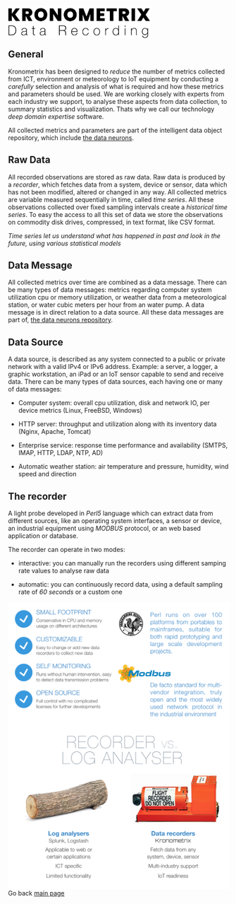 <img src="/docs/img/KDR-Text.png" align="left" height="74" width="325" />
<br/><br/>
<br/><br/>

## General

Kronometrix has been designed to _reduce_ the number of metrics collected from ICT, environment or meteorology to
IoT equipment by conducting a _carefully_ selection and analysis of what is required and how these metrics and parameters should be used. We are working closely with experts from each industry we support, to analyse these aspects from data collection, to summary statistics and visualization. Thats why we call our technology _deep domain expertise_ software.

All collected metrics and parameters are part of the intelligent data object repository, which include [the data neurons](https://gitlab.com/kronometrix/dataneurons).


## Raw Data
All recorded observations are stored as raw data. Raw data is produced by a _recorder_, which fetches data from a 
system, device or sensor, data which has not been modified, altered or changed in any way. All collected metrics 
are variable measured sequentially in time, called _time series_. All these observations collected over fixed sampling 
intervals create a _historical time series_. To easy the access to all this set of data we store the observations 
on commodity disk drives, compressed, in text format, like CSV format.

_Time series let us understand what has happened in past and look in the future, using various statistical models_


## Data Message
All collected metrics over time are combined as a data message. There can be many types of 
data messages: metrics regarding computer system utilization cpu or memory utilization, or weather data 
from a meteorological station, or water cubic meters per hour from an water pump. A data message is in 
direct relation to a data source. All these data messages are part of, [the data neurons repository](https://gitlab.com/kronometrix/dataneurons).


## Data Source
A data source, is described as any system connected to a public or private network with a valid IPv4 or IPv6 address. 
Example: a server, a logger, a graphic workstation, an iPad or an IoT sensor capable to send and receive data. 
There can be many types of data sources, each having one or many of data messages:

 * Computer system: overall cpu utilization, disk and network IO, per device metrics (Linux, FreeBSD, Windows)
 
 * HTTP server: throughput and utilization along with its inventory data (Nginx, Apache, Tomcat)
 
 * Enterprise service: response time performance and availability (SMTPS, IMAP, HTTP, LDAP, NTP, AD)
 
 * Automatic weather station: air temperature and pressure, humidity, wind speed and direction 


## The recorder
A light probe developed in _Perl5_ language which can extract data from different sources, like an operating system interfaces, 
a sensor or device, an industrial equipment using _MODBUS_ protocol, or an web based application or database.

The recorder can operate in two modes:

  * interactive: you can manually run the recorders using different samping rate values to analyse raw data
  
  * automatic: you can continuously record data, using a default sampling rate of _60 seconds_ or a custom one 

<img src="/docs/img/recorderplus.png" align="right" /> 
<img src="/docs/img/recorder.png" align="right" /> 


Go back [main page](https://gitlab.com/kronometrix/recording/)
